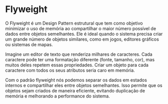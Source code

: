 # Flyweight

O Flyweight é um Design Pattern estrutural que tem como objetivo minimizar o uso de memória ao compartilhar o maior número possível de dados entre objetos semelhantes. Ele é ideal quando o sistema precisa criar um grande número de objetos similares, como em jogos, editores gráficos ou sistemas de mapas.

Imagine um editor de texto que renderiza milhares de caracteres. Cada caractere pode ter uma formatação diferente (fonte, tamanho, cor), mas muitos deles repetem essas propriedades. Criar um objeto para cada caractere com todos os seus atributos seria caro em memória.

Com o padrão flyweight nós podemos separar os dados em estados internos e compartilhar eles entre objetos semelhantes. Isso permite que os objetos sejam criados de maneira eficiente, evitando duplicação de memória e melhorando a performance do sistema.
